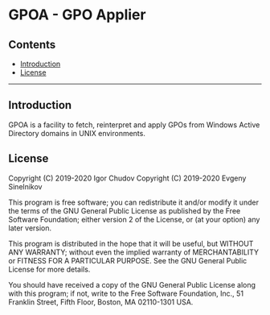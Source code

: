 # GPOA - GPO Applier

## Contents

* [Introduction](#introduction)
* [License](#license)

* * *

## Introduction

GPOA is a facility to fetch, reinterpret and apply GPOs from Windows
Active Directory domains in UNIX environments.

## License

Copyright (C) 2019-2020 Igor Chudov
Copyright (C) 2019-2020 Evgeny Sinelnikov

This program is free software; you can redistribute it and/or modify
it under the terms of the GNU General Public License as published by
the Free Software Foundation; either version 2 of the License, or
(at your option) any later version.

This program is distributed in the hope that it will be useful,
but WITHOUT ANY WARRANTY; without even the implied warranty of
MERCHANTABILITY or FITNESS FOR A PARTICULAR PURPOSE.  See the
GNU General Public License for more details.

You should have received a copy of the GNU General Public License along
with this program; if not, write to the Free Software Foundation, Inc.,
51 Franklin Street, Fifth Floor, Boston, MA 02110-1301 USA.

